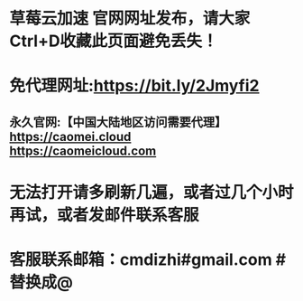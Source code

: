 # 草莓云加速 官网网址发布，请大家Ctrl+D收藏此页面避免丢失！

# 免代理网址:https://bit.ly/2Jmyfi2

## 永久官网:【中国大陆地区访问需要代理】 <br>https://caomei.cloud   <br> https://caomeicloud.com 
# 无法打开请多刷新几遍，或者过几个小时再试，或者发邮件联系客服
# 客服联系邮箱：cmdizhi#gmail.com #替换成@
